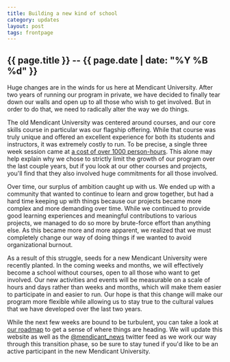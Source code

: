 ```yaml
---
title: Building a new kind of school
category: updates
layout: post
tags: frontpage
---
```


## {{ page.title }} -- {{ page.date | date: "%Y %B %d" }}

Huge changes are in the winds for us here at Mendicant University. After two
years of running our program in private, we have decided to finally tear down
our walls and open up to all those who wish to get involved. But in order to do
that, we need to radically alter the way we do things.

The old Mendicant University was centered around courses, and our core skills
course in particular was our flagship offering. While that course was truly
unique and offered an excellent experience for both its students and
instructors, it was extremely costly to run. To be precise, a single three week 
session came at [a cost of over 1000 person-hours](https://a248.e.akamai.net/camo.github.com/055c825217aaef340d34c0088520fe3f8bf0da36/687474703a2f2f692e696d6775722e636f6d2f78427953622e706e67). This alone may help explain why we chose to strictly limit the growth of our program over the last couple years, but if you look at our other courses and projects, you'll find that they also involved huge commitments for all those involved.  

Over time, our surplus of ambition caught up with us. We ended up with a
community that wanted to continue to learn and grow together, but had a hard
time keeping up with things because our projects became more complex and more
demanding over time. While we continued to provide good learning experiences and
meaningful contributions to various projects, we managed to do so more by
brute-force effort than anything else. As this became more and more apparent, we
realized that we must completely change our way of doing things if we wanted to
avoid organizational burnout.

As a result of this struggle, seeds for a new Mendicant University were recently
planted. In the coming weeks and months, we will effectively become a school without
courses, open to all those who want to get involved. Our new activities and
events will be measurable on a scale of hours and days rather than weeks and
months, which will make them easier to participate in and easier to run. Our
hope is that this change will make our program more flexible while allowing us
to stay true to the cultural values that we have developed over the last two
years.

While the next few weeks are bound to be turbulent, you can take a look at [our
roadmap](https://github.com/mendicant/mendicantuniversity.org/wiki/Mendicant-University-roadmap) 
to get a sense of where things are heading. We will update this website
as well as the [@mendicant_news](https://twitter.com/#!/mendicant_news) twitter
feed as we work our way through this transition phase, so be sure to stay tuned
if you'd like to be an active participant in the new Mendicant University.
